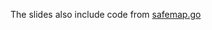 The slides also include code from [safemap.go](https://github.com/aleasoluciones/goaleasoluciones/blob/master/safemap/safemap.go)
